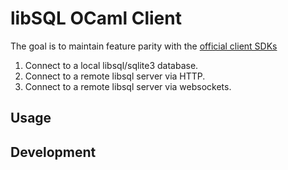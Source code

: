 # libSQL OCaml Client

The goal is to maintain feature parity with the [official client SDKs](https://docs.turso.tech/sdk/introduction)

1. Connect to a local libsql/sqlite3 database.
2. Connect to a remote libsql server via HTTP.
3. Connect to a remote libsql server via websockets.

## Usage

## Development